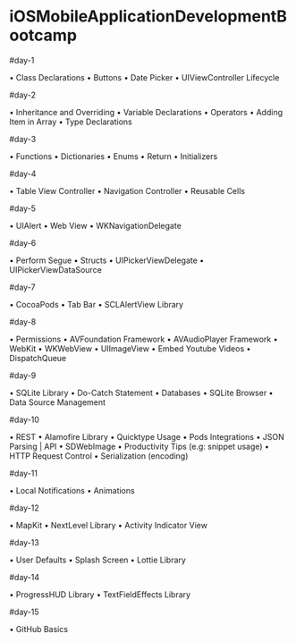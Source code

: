 # iOSMobileApplicationDevelopmentBootcamp

#day-1

• Class Declarations
• Buttons
• Date Picker
• UIViewController Lifecycle

#day-2

• Inheritance and Overriding
• Variable Declarations
• Operators
• Adding Item in Array
• Type Declarations

#day-3

• Functions
• Dictionaries
• Enums
• Return
• Initializers

#day-4

• Table View Controller
• Navigation Controller
• Reusable Cells

#day-5

• UIAlert
• Web View
• WKNavigationDelegate

#day-6

• Perform Segue
• Structs
• UIPickerViewDelegate
• UIPickerViewDataSource

#day-7

• CocoaPods
• Tab Bar
• SCLAlertView Library

#day-8

• Permissions
• AVFoundation Framework
• AVAudioPlayer Framework
• WebKit
• WKWebView
• UIImageView
• Embed Youtube Videos
• DispatchQueue

#day-9

• SQLite Library
• Do-Catch Statement
• Databases
• SQLite Browser
• Data Source Management

#day-10

• REST
• Alamofire Library
• Quicktype Usage
• Pods Integrations
• JSON Parsing | API
• SDWebImage
• Productivity Tips (e.g: snippet usage)
• HTTP Request Control
• Serialization (encoding)

#day-11

• Local Notifications
• Animations

#day-12

• MapKit
• NextLevel Library
• Activity Indicator View

#day-13

• User Defaults
• Splash Screen
• Lottie Library

#day-14

• ProgressHUD Library
• TextFieldEffects Library

#day-15

• GitHub Basics

